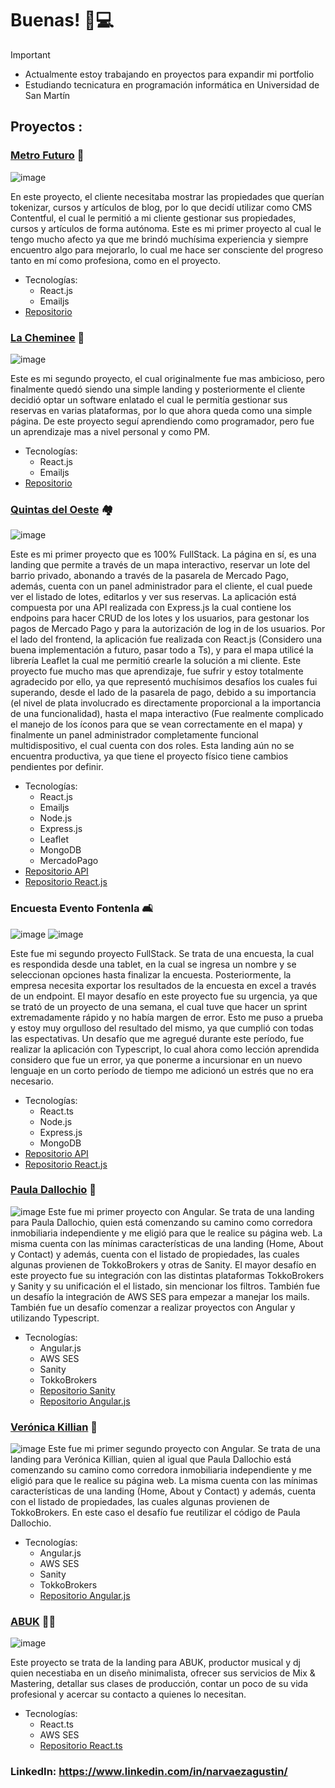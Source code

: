# Buenas! 👋💻


> [!IMPORTANT]
> - Actualmente estoy trabajando en proyectos para expandir mi portfolio
> - Estudiando tecnicatura en programación informática en Universidad de San Martín

## Proyectos :
### [Metro Futuro](https://metro-futuro.com) 🏡
![image](https://github.com/agusnarvaez/agusnarvaez/assets/71536606/0f57765a-653f-4faf-ae9a-be4963c8d7cf)

En este proyecto, el cliente necesitaba mostrar las propiedades que querían tokenizar, cursos y artículos de blog, por lo que decidí utilizar como CMS Contentful, el cual le permitió a mi cliente gestionar sus propiedades, cursos y artículos de forma autónoma.
Este es mi primer proyecto al cual le tengo mucho afecto ya que me brindó muchísima experiencia y siempre encuentro algo para mejorarlo, lo cual me hace ser consciente del progreso tanto en mí como profesiona, como en el proyecto.

  - Tecnologías:
    - React.js
    - Emailjs
  - [Repositorio](https://github.com/agusnarvaez/metro-futuro)

### [La Cheminee](https://lacheminee.bapps.com.ar/) 🏨
![image](https://github.com/agusnarvaez/agusnarvaez/assets/71536606/266b14cb-32db-496d-b1ab-9ac47259d897)

Este es mi segundo proyecto, el cual originalmente fue mas ambicioso, pero finalmente quedó siendo una simple landing y posteriormente el cliente decidió optar un software enlatado el cual le permitía gestionar sus reservas en varias plataformas, por lo que ahora queda como una simple página. De este proyecto seguí aprendiendo como programador, pero fue un aprendizaje mas a nivel personal y como PM.
  - Tecnologías:
    - React.js
    - Emailjs
  - [Repositorio](https://github.com/agusnarvaez/la-cheminee-react)

### [Quintas del Oeste](https://testing.barrioquintas.com.ar/) 🏘️
![image](https://github.com/agusnarvaez/agusnarvaez/assets/71536606/c2837eee-e944-4be2-87fd-0f2e7780573c)

Este es mi primer proyecto que es 100% FullStack. La página en sí, es una landing que permite a través de un mapa interactivo, reservar un lote del barrio privado, abonando a través de la pasarela de Mercado Pago, además, cuenta con un panel administrador para el cliente, el cual puede ver el listado de lotes, editarlos y ver sus reservas.
La aplicación está compuesta por una API realizada con Express.js la cual contiene los endpoins para hacer CRUD de los lotes y los usuarios, para gestonar los pagos de Mercado Pago y para la autorización de log in de los usuarios. Por el lado del frontend, la aplicación fue realizada con React.js (Considero una buena implementación a futuro, pasar todo a Ts), y para el mapa utilicé la librería Leaflet la cual me permitió crearle la solución a mi cliente.
Este proyecto fue mucho mas que aprendizaje, fue sufrir y estoy totalmente agradecido por ello, ya que representó muchísimos desafíos los cuales fui superando, desde el lado de la pasarela de pago, debido a su importancia (el nivel de plata involucrado es directamente proporcional a la importancia de una funcionalidad), hasta el mapa interactivo (Fue realmente complicado el manejo de los íconos para que se vean correctamente en el mapa) y finalmente un panel administrador completamente funcional multidispositivo, el cual cuenta con dos roles.
Esta landing aún no se encuentra productiva, ya que tiene el proyecto físico tiene cambios pendientes por definir.
  - Tecnologías:
    - React.js
    - Emailjs
    - Node.js
    - Express.js
    - Leaflet
    - MongoDB
    - MercadoPago
  - [Repositorio API](https://github.com/agusnarvaez/quintas-del-oeste-api)
  - [Repositorio React.js](https://github.com/agusnarvaez/quintas-del-oeste)

### Encuesta Evento Fontenla 🛋️
![image](https://github.com/agusnarvaez/agusnarvaez/assets/71536606/8b7f8f62-4f28-4e66-a480-496288387dd0)
![image](https://github.com/agusnarvaez/agusnarvaez/assets/71536606/da657e2b-028e-46a3-9459-8eef860fc9ed)

Este fue mi segundo proyecto FullStack. Se trata de una encuesta, la cual es respondida desde una tablet, en la cual se ingresa un nombre y se seleccionan opciones hasta finalizar la encuesta. Posteriormente, la empresa necesita exportar los resultados de la encuesta en excel a través de un endpoint. 
El mayor desafío en este proyecto fue su urgencia, ya que se trató de un proyecto de una semana, el cual tuve que hacer un sprint extremadamente rápido y no había margen de error. Esto me puso a prueba y estoy muy orgulloso del resultado del mismo, ya que cumplió con todas las espectativas. Un desafío que me agregué durante este período, fue realizar la aplicación con Typescript, lo cual ahora como lección aprendida considero que fue un error, ya que ponerme a incursionar en un nuevo lenguaje en un corto período de tiempo me adicionó un estrés que no era necesario.
  - Tecnologías:
    - React.ts
    - Node.js
    - Express.js
    - MongoDB
  - [Repositorio API](https://github.com/agusnarvaez/fontenla-quest-api)
  - [Repositorio React.js](https://github.com/agusnarvaez/fontenla-quizz-front)

### [Paula Dallochio](https://pauladallochio.com.ar/) :house_with_garden:
![image](https://github.com/agusnarvaez/agusnarvaez/assets/71536606/71168a14-61af-46c2-a6af-5d450549b1b6)
Este fue mi primer proyecto con Angular. Se trata de una landing para Paula Dallochio, quien está comenzando su camino como corredora inmobiliaria independiente y me eligió para que le realice su página web. La misma cuenta con las mínimas características de una landing (Home, About y Contact) y además, cuenta con el listado de propiedades, las cuales algunas provienen de TokkoBrokers y otras de Sanity.
El mayor desafío en este proyecto fue su integración con las distintas plataformas TokkoBrokers y Sanity y su unificación el el listado, sin mencionar los filtros. También fue un desafío la integración de AWS SES para empezar a manejar los mails. También fue un desafío comenzar a realizar proyectos con Angular y utilizando Typescript.
- Tecnologías:
    - Angular.js
    - AWS SES
    - Sanity
    - TokkoBrokers
  - [Repositorio Sanity](https://github.com/agusnarvaez/pau-dallochio-sanity)
  - [Repositorio Angular.js](https://github.com/agusnarvaez/pau-dallochio-landing-page)


### [Verónica Killian](https://veritokillian.ar/) :house_with_garden:
![image](https://github.com/agusnarvaez/agusnarvaez/assets/71536606/3471e773-4631-4385-bd84-ac5fc6065dc9)
Este fue mi primer segundo proyecto con Angular. Se trata de una landing para Verónica Killian, quien al igual que Paula Dallochio está comenzando su camino como corredora inmobiliaria independiente y me eligió para que le realice su página web. La misma cuenta con las mínimas características de una landing (Home, About y Contact) y además, cuenta con el listado de propiedades, las cuales algunas provienen de TokkoBrokers. En este caso el desafío fue reutilizar el código de Paula Dallochio.
- Tecnologías:
    - Angular.js
    - AWS SES
    - Sanity
    - TokkoBrokers
    - [Repositorio Angular.js](https://github.com/agusnarvaez/vero-killian-landing-page)


### [ABUK](https://abuk.bapps.com.ar/) 📀🎵
![image](https://github.com/agusnarvaez/agusnarvaez/assets/71536606/2ea1dc03-4b8f-46a8-b0bd-5fa6d099fab4)

Este proyecto se trata de la landing para ABUK, productor musical y dj quien necestiaba en un diseño minimalista, ofrecer sus servicios de Mix & Mastering, detallar sus clases de producción, contar un poco de su vida profesional y acercar su contacto a quienes lo necesitan.
- Tecnologías:
    - React.ts
    - AWS SES
    - [Repositorio React.ts]([https://github.com/agusnarvaez/vero-killian-landing-page](https://github.com/agusnarvaez/abuk-landing-page))


### LinkedIn: https://www.linkedin.com/in/narvaezagustin/

<!--
### Bodach
### WorldCapp (UNSAM)
**agusnarvaez/agusnarvaez** is a ✨ _special_ ✨ repository because its `README.md` (this file) appears on your GitHub profile.

Here are some ideas to get you started:

- 🔭 I’m currently working on ...
- 🌱 I’m currently learning ...
- 👯 I’m looking to collaborate on ...
- 🤔 I’m looking for help with ...
- 💬 Ask me about ...
- 📫 How to reach me: ...
- 😄 Pronouns: ...
- ⚡ Fun fact: ...
-->
